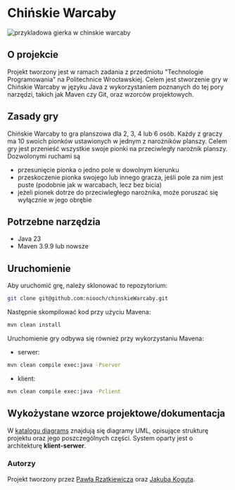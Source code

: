 # Chińskie Warcaby
![przykladowa gierka w chinskie warcaby](https://jkogut.pl/assets/chineseCheckers.jpg)

## O projekcie
Projekt tworzony jest w ramach zadania z przedmiotu "Technologie Programowania" na Politechnice Wrocławskiej.
Celem jest stworzenie gry w Chińskie Warcaby w języku Java z wykorzystaniem poznanych do tej pory narzędzi, takich jak Maven czy Git, oraz wzorców projektowych.

## Zasady gry
Chińskie Warcaby to gra planszowa dla 2, 3, 4 lub 6 osób. Każdy z graczy ma 10 swoich pionków ustawionych w jednym z narożników planszy. Celem gry jest przenieść wszystkie swoje pionki na przeciwległy narożnik planszy.
Dozwolonymi ruchami są
- przesunięcie pionka o jedno pole w dowolnym kierunku
- przeskoczenie pionka swojego lub innego gracza, jeśli pole za nim jest puste (podobnie jak w warcabach, lecz bez bicia)
- jeżeli pionek dotrze do przeciwległego narożnika, może poruszać się wyłącznie w jego obrębie

## Potrzebne narzędzia
- Java 23
- Maven 3.9.9
lub nowsze

## Uruchomienie
Aby uruchomić grę, należy sklonować to repozytorium:
```bash
git clone git@github.com:niooch/chinskieWarcaby.git
```
Następnie skompilować kod przy użyciu Mavena:
```bash
mvn clean install
```
Uruchomienie gry odbywa się również przy wykorzystaniu Mavena:
* serwer:
```bash
mvn clean compile exec:java -Pserver
```
* klient:
```bash
mvn clean compile exec:java -Pclient
```
## Wykożystane wzorce projektowe/dokumentacja
W [katalogu diagrams](diagrams) znajdują się diagramy UML, opisujące strukturę projektu oraz jego poszczególnych części.
System oparty jest o architekturę **klient-serwer**.

### Autorzy
Projekt tworzony przez [Pawła Rzatkiewicza](https://github.com/zotkief) oraz [Jakuba Koguta](https://jkogut.pl/).
